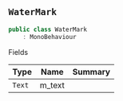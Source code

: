 ## `WaterMark`

```csharp
public class WaterMark
    : MonoBehaviour

```

Fields

| Type | Name | Summary | 
| --- | --- | --- | 
| `Text` | m_text |  | 


